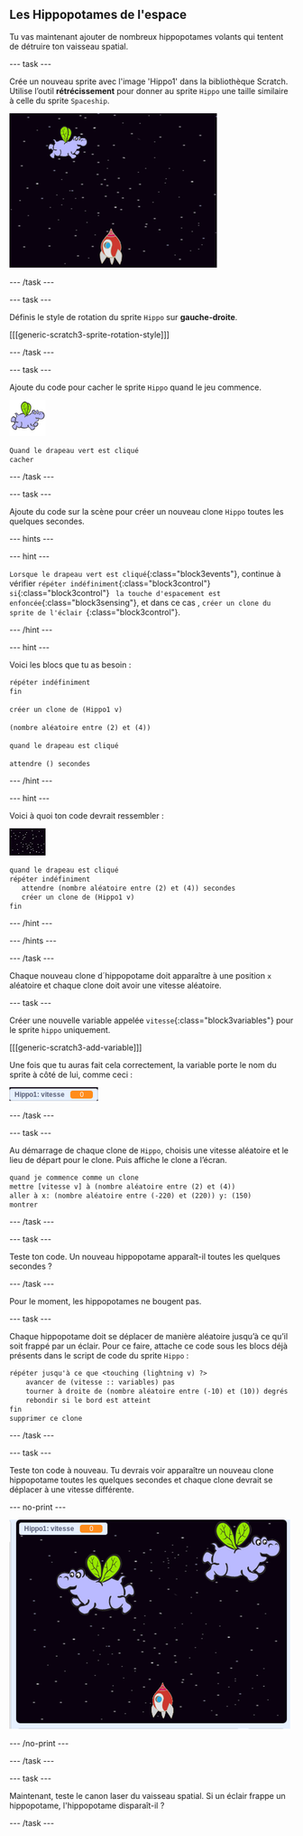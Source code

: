 ## Les Hippopotames de l'espace

Tu vas maintenant ajouter de nombreux hippopotames volants qui tentent de détruire ton vaisseau spatial.

\--- task \---

Crée un nouveau sprite avec l'image 'Hippo1' dans la bibliothèque Scratch. Utilise l’outil **rétrécissement** pour donner au sprite `Hippo` une taille similaire à celle du sprite `Spaceship`.

![capture d'écran](images/invaders-hippo.png)

\--- /task \---

\--- task \---

Définis le style de rotation du sprite `Hippo` sur **gauche-droite**.

[[[generic-scratch3-sprite-rotation-style]]]

\--- /task \---

\--- task \---

Ajoute du code pour cacher le sprite `Hippo` quand le jeu commence.

![sprite hippopotame](images/hippo-sprite.png)

```blocks3
Quand le drapeau vert est cliqué
cacher

```

\--- /task \---

\--- task \---

Ajoute du code sur la scène pour créer un nouveau clone `Hippo` toutes les quelques secondes.

\--- hints \---

\--- hint \---

`Lorsque le drapeau vert est cliqué`{:class="block3events"}, continue à vérifier `répéter indéfiniment`{:class="block3control"} `si`{:class="block3control"} ` la touche d'espacement est enfoncée`{:class="block3sensing"}, et dans ce cas , `créer un clone du sprite de l'éclair `{:class="block3control"}.

\--- /hint \---

\--- hint \---

Voici les blocs que tu as besoin :

```blocks3
répéter indéfiniment
fin

créer un clone de (Hippo1 v)

(nombre aléatoire entre (2) et (4))

quand le drapeau est cliqué

attendre () secondes
```

\--- /hint \---

\--- hint \---

Voici à quoi ton code devrait ressembler :

![sprite Scène](images/stage-sprite.png)

```blocks3
quand le drapeau est cliqué
répéter indéfiniment
   attendre (nombre aléatoire entre (2) et (4)) secondes
   créer un clone de (Hippo1 v)
fin
```

\--- /hint \---

\--- /hints \---

\--- /task \---

Chaque nouveau clone d´hippopotame doit apparaître à une position `x` aléatoire et chaque clone doit avoir une vitesse aléatoire.

\--- task \---

Créer une nouvelle variable appelée `vitesse`{:class="block3variables"} pour le sprite `hippo` uniquement.

[[[generic-scratch3-add-variable]]]

Une fois que tu auras fait cela correctement, la variable porte le nom du sprite à côté de lui, comme ceci :

![capture d'écran](images/invaders-var-test.png)

\--- /task \---

\--- task \---

Au démarrage de chaque clone de `Hippo`, choisis une vitesse aléatoire et le lieu de départ pour le clone. Puis affiche le clone a l’écran.

```blocks3
quand je commence comme un clone
mettre [vitesse v] à (nombre aléatoire entre (2) et (4))
aller à x: (nombre aléatoire entre (-220) et (220)) y: (150)
montrer
```

\--- /task \---

\--- task \---

Teste ton code. Un nouveau hippopotame apparaît-il toutes les quelques secondes ?

\--- /task \---

Pour le moment, les hippopotames ne bougent pas.

\--- task \---

Chaque hippopotame doit se déplacer de manière aléatoire jusqu’à ce qu’il soit frappé par un éclair. Pour ce faire, attache ce code sous les blocs déjà présents dans le script de code du sprite `Hippo` :

```blocks3
répéter jusqu'à ce que <touching (lightning v) ?>
    avancer de (vitesse :: variables) pas
    tourner à droite de (nombre aléatoire entre (-10) et (10)) degrés
    rebondir si le bord est atteint
fin
supprimer ce clone
```

\--- /task \---

\--- task \---

Teste ton code à nouveau. Tu devrais voir apparaître un nouveau clone hippopotame toutes les quelques secondes et chaque clone devrait se déplacer à une vitesse différente.

\--- no-print \---

![capture d'écran](images/hippo-clones.gif)

\--- /no-print \---

\--- /task \---

\--- task \---

Maintenant, teste le canon laser du vaisseau spatial. Si un éclair frappe un hippopotame, l'hippopotame disparaît-il ?

\--- /task \---